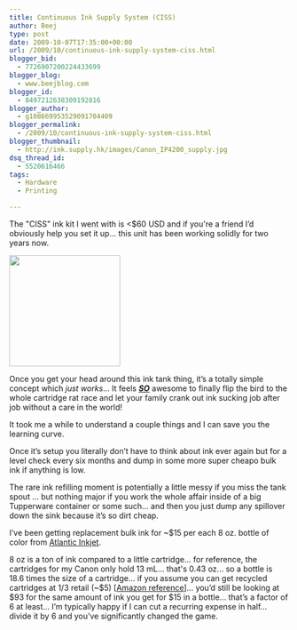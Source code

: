 ```yaml
---
title: Continuous Ink Supply System (CISS)
author: Beej
type: post
date: 2009-10-07T17:35:00+00:00
url: /2009/10/continuous-ink-supply-system-ciss.html
blogger_bid:
  - 7726907200224433699
blogger_blog:
  - www.beejblog.com
blogger_id:
  - 8497212638309192816
blogger_author:
  - g108669953529091704409
blogger_permalink:
  - /2009/10/continuous-ink-supply-system-ciss.html
blogger_thumbnail:
  - http://ink.supply.hk/images/Canon_IP4200_supply.jpg
dsq_thread_id:
  - 5520616466
tags:
  - Hardware
  - Printing

---
```

The "CISS" ink kit I went with is <$60 USD and if you're a friend I’d obviously help you set it up… this unit has been working solidly for two years now. 

<a onblur="try {parent.deselectBloggerImageGracefully();} catch(e) {}" href="http://ink.supply.hk/product_info.php?products_id=60" target="_blank"><img style="width: 200px; cursor: pointer" border="0" alt="" src="http://ink.supply.hk/images/Canon_IP4200_supply.jpg" /></a> 
  
Once you get your head around this ink tank thing, it’s a totally simple concept which _just works_… It feels **<u>_SO_</u>** awesome to finally flip the bird to the whole cartridge rat race and let your family crank out ink sucking job after job without a care in the world! 
  
It took me a while to understand a couple things and I can save you the learning curve. 
  
Once it’s setup you literally don’t have to think about ink ever again but for a level check every six months and dump in some more super cheapo bulk ink if anything is low. 
  
The rare ink refilling moment is potentially a little messy if you miss the tank spout … but nothing major if you work the whole affair inside of a big Tupperware container or some such… and then you just dump any spillover down the sink because it’s so dirt cheap. 

I’ve been getting replacement bulk ink for ~$15 per each 8 oz. bottle of color from [Atlantic Inkjet][1]. 
  
8 oz is a ton of ink compared to a little cartridge... for reference, the cartridges for my Canon only hold 13 mL... that's 0.43 oz... so a bottle is 18.6 times the size of a cartridge... if you assume you can get recycled cartridges at 1/3 retail (~$5) [<a href="http://www.amazon.com/CLI-8C-Remanufactured-Inkjet-Cartridge-Products/dp/B000Y3TNNS" target="_blank">Amazon reference</a>]... you’d still be looking at $93 for the same amount of ink you get for $15 in a bottle… that’s a factor of 6 at least… I’m typically happy if I can cut a recurring expense in half… divide it by 6 and you’ve significantly changed the game.

 [1]: http://www.atlanticinkjet.com/